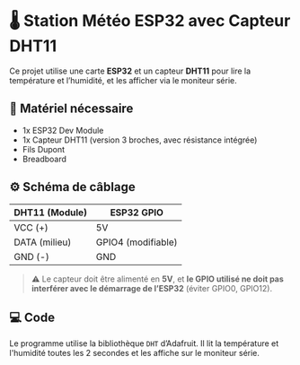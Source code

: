 # 🌡️ Station Météo ESP32 avec Capteur DHT11

Ce projet utilise une carte **ESP32** et un capteur **DHT11** pour lire la température et l’humidité, et les afficher via le moniteur série.

## 🔧 Matériel nécessaire

- 1x ESP32 Dev Module
- 1x Capteur DHT11 (version 3 broches, avec résistance intégrée)
- Fils Dupont
- Breadboard

## ⚙️ Schéma de câblage

| DHT11 (Module) | ESP32 GPIO |
|----------------|-------------|
| VCC (+)        | 5V          |
| DATA (milieu)  | GPIO4 (modifiable) |
| GND (-)        | GND         |

> ⚠️ Le capteur doit être alimenté en **5V**, et **le GPIO utilisé ne doit pas interférer avec le démarrage de l’ESP32** (éviter GPIO0, GPIO12).

## 💻 Code

Le programme utilise la bibliothèque `DHT` d’Adafruit. Il lit la température et l'humidité toutes les 2 secondes et les affiche sur le moniteur série.
